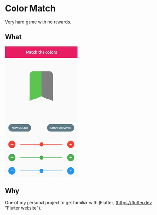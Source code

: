 # Color Match

Very hard game with no rewards.

## What
![App interaction](https://raw.githubusercontent.com/mivoligo/resources/master/color_match_interaction.gif)

## Why
One of my personal project to get familiar with [Flutter] (https://flutter.dev "Flutter website").
  
